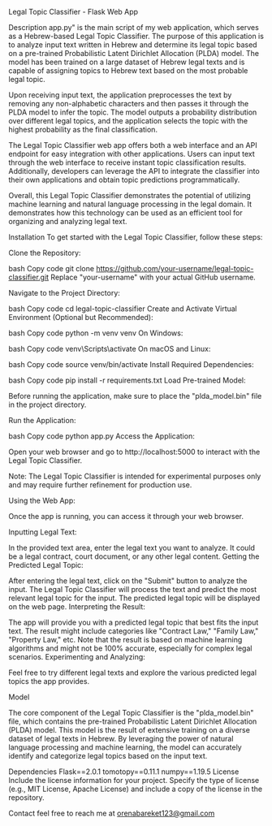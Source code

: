 Legal Topic Classifier - Flask Web App

Description
app.py" is the main script of my web application, which serves as a Hebrew-based Legal Topic Classifier. The purpose of this application is to analyze input text written in Hebrew and determine its legal topic based on a pre-trained Probabilistic Latent Dirichlet Allocation (PLDA) model. The model has been trained on a large dataset of Hebrew legal texts and is capable of assigning topics to Hebrew text based on the most probable legal topic.

Upon receiving input text, the application preprocesses the text by removing any non-alphabetic characters and then passes it through the PLDA model to infer the topic. The model outputs a probability distribution over different legal topics, and the application selects the topic with the highest probability as the final classification.

The Legal Topic Classifier web app offers both a web interface and an API endpoint for easy integration with other applications. Users can input text through the web interface to receive instant topic classification results. Additionally, developers can leverage the API to integrate the classifier into their own applications and obtain topic predictions programmatically.

Overall, this Legal Topic Classifier demonstrates the potential of utilizing machine learning and natural language processing in the legal domain. It demonstrates how this technology can be used as an efficient tool for organizing and analyzing legal text.

Installation
To get started with the Legal Topic Classifier, follow these steps:

Clone the Repository:

bash
Copy code
git clone https://github.com/your-username/legal-topic-classifier.git
Replace "your-username" with your actual GitHub username.

Navigate to the Project Directory:

bash
Copy code
cd legal-topic-classifier
Create and Activate Virtual Environment (Optional but Recommended):

bash
Copy code
python -m venv venv
On Windows:

bash
Copy code
venv\Scripts\activate
On macOS and Linux:

bash
Copy code
source venv/bin/activate
Install Required Dependencies:

bash
Copy code
pip install -r requirements.txt
Load Pre-trained Model:

Before running the application, make sure to place the "plda_model.bin" file in the project directory.

Run the Application:

bash
Copy code
python app.py
Access the Application:

Open your web browser and go to http://localhost:5000 to interact with the Legal Topic Classifier.

Note: The Legal Topic Classifier is intended for experimental purposes only and may require further refinement for production use.

Using the Web App:

Once the app is running, you can access it through your web browser.

Inputting Legal Text:

In the provided text area, enter the legal text you want to analyze. It could be a legal contract, court document, or any other legal content.
Getting the Predicted Legal Topic:

After entering the legal text, click on the "Submit" button to analyze the input.
The Legal Topic Classifier will process the text and predict the most relevant legal topic for the input.
The predicted legal topic will be displayed on the web page.
Interpreting the Result:

The app will provide you with a predicted legal topic that best fits the input text.
The result might include categories like "Contract Law," "Family Law," "Property Law," etc.
Note that the result is based on machine learning algorithms and might not be 100% accurate, especially for complex legal scenarios.
Experimenting and Analyzing:

Feel free to try different legal texts and explore the various predicted legal topics the app provides.

Model

The core component of the Legal Topic Classifier is the "plda_model.bin" file, which contains the pre-trained Probabilistic Latent Dirichlet Allocation (PLDA) model. This model is the result of extensive training on a diverse dataset of legal texts in Hebrew. By leveraging the power of natural language processing and machine learning, the model can accurately identify and categorize legal topics based on the input text.

Dependencies
Flask==2.0.1
tomotopy==0.11.1
numpy==1.19.5
License
Include the license information for your project. Specify the type of license (e.g., MIT License, Apache License) and include a copy of the license in the repository.

Contact
feel free to reach me at orenabareket123@gmail.com

